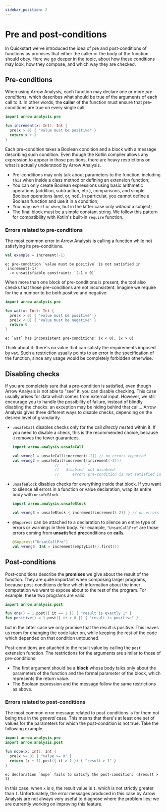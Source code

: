 ```yaml
---
sidebar_position: 2
---
```


# Pre and post-conditions

In Quickstart we've introduced the idea of pre and post-conditions of functions as promises that either the caller or the body of the function should obey. Here we go deeper in the topic, about how these conditions may look, how they compose, and which way they are checked.

## Pre-conditions

When using Arrow Analysis, each function may declare one or more _pre-conditions_, which describes what should be true of the arguments of each call to it. In other words, the **caller** of the function must ensure that pre-conditions are true on every single call.

```kotlin
import arrow.analysis.pre

fun increment(x: Int): Int {
  pre(x > 0) { "value must be positive" }
  return x + 1
}
```

Each pre-condition takes a Boolean condition and a block with a message describing such condition. Even though the Kotlin compiler allows any expression to appear in those positions, there are heavy restrictions on what is actually understood by Arrow Analysis.

- Pre-conditions may only talk about parameters to the function, including `this` when inside a class method or defining an extension function;
- You can only create Boolean expressions using basic arithmetic operations (addition, subtraction, etc.), comparisons, and simple Boolean operations (and, or, not). In particular, you cannot define a Boolean function and use it in a condition;
- You may use `if` or `when`, but in the latter case only _without_ a subject;
- The final block must be a simple constant string. We follow this pattern for compatibility with Kotlin's built-in `require` function.

### Errors related to pre-conditions

The most common error in Arrow Analysis is calling a function while not satisfying its pre-conditions.

```kotlin
val example = increment(-1)
```
```plain
e: pre-condition `value must be positive` is not satisfied in `increment(-1)`
  -> unsatisfiable constraint: `(-1 > 0)`
```

When more than one block of pre-conditions is present, the tool also checks that those pre-conditions are not inconsistent. Imagine we require for the a number to be both positive and negative:

```kotlin
import arrow.analysis.pre

fun wat(x: Int): Int {
  pre(x > 0) { "value must be positive" }
  pre(x < 0) { "value must be negative" }
  return 0
}
```
```plain
e: `wat` has inconsistent pre-conditions: (x < 0), (x > 0)
```

Think about it: there's no value that can satisfy the requirements imposed by `wat`. Such a restriction usually points to an error in the specification of the function, since any usage would be completely forbidden otherwise.

## Disabling checks

If you are completely sure that a pre-condition is satisfied, even though Arrow Analysis is not able to "see" it, you can disable checking. This case usually arises for data which comes from external input. However, we still encourage you to handle the possibility of failure, instead of blindly disabling the checks: an exception may be hiding behind that call... Arrow Analysis gives three different ways to disable checks, depending on the desired level of granularity.

- `unsafeCall` disables checks only for the call *directly nested* within it. If you need to disable a check, this is the recommended choice, because it removes the fewer guarantees.

    ```kotlin
    import arrow.analysis.unsafeCall
  
    val wrong1 = unsafeCall(increment(-2)) // no errors reported
    val wrong2 = unsafeCall(increment(increment(-2)))
                       //   ^         ^
                       //   disabled  not disabled
                       //      error: pre-condition is not satisfied in `increment(-2)`
    ```

- `unsafeBlock` disables checks for everything inside that block. If you want to silence all errors in a function or value declaration, wrap its entire body with `unsafeBlock`.

    ```kotlin
    import arrow.analysis.unsafeBlock
  
    val wrong3 = unsafeBlock { increment(increment(-2)) } // no errors reported
    ```
- `@Suppress` can be attached to a declaration to silence an entire type of errors or warnings in their body. For example, `"UnsatCallPre"` are those errors coming from **unsat**isfied **pre**conditions on **call**s.

    ```kotlin
    @Suppress("UnsatCallPre")
    val wrong4: Int = increment(emptyList().first())
    ```

## Post-conditions

Post-conditions describe the **promises** we give about the result of the function. They are quite important when composing larger programs, because post-conditions define which information about the inner computation we want to expose about to the rest of the program. For example, these two programs are valid:

```kotlin
import arrow.analysis.post

fun one() = 1.post({ it == 1 }) { "result is exactly 1" }
fun positive() = 1.post({ it > 0 }) { "result is positive" }
```

but in the latter case we only promise that the result is positive. This leaves us room for changing the code later on, while keeping the rest of the code which depended on that condition untouched.

Post-conditions are attached to the result value by calling the `post` extension function. The restrictions for the arguments are similar to those of pre-conditions:

- The first argument should be a **block** whose body talks only about the parameters of the function and the formal parameter of the block, which represents the return value.
- The Boolean expression and the message follow the same restrictions as above.

### Errors related to post-conditions

The most common error message related to post-conditions is for them not being true in the _general_ case. This means that there's at least one set of values for the parameters for which the post-condition is not true. Take the following example:

```kotlin
import arrow.analysis.pre
import arrow.analysis.post

fun nope(x: Int): Int {
  pre(x >= 0) { "value >= 0" }
  return (x + 1).post({ it > 1 }) { "result > 1" }
}
```
```plain
e: declaration `nope` fails to satisfy the post-condition: ($result > 1)
```

In this case, when `x` is `0`, the result value is `1`, which is not strictly greater than `1`. Unfortunately, the error messages produced in this case by Arrow Analysis are not always very useful to diagnose where the problem lies; we are currently working on improving this feature.

